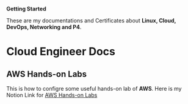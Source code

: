 **Getting Started** </br>

These are my documentations and Certificates about **Linux, Cloud, DevOps, Networking and P4**.

# Cloud Engineer Docs
## AWS Hands-on Labs
This is how to configre some useful hands-on lab of **AWS**. Here is my Notion Link for <a href="https://cooperative-cattle-255.notion.site/AWS-Hands-On-Labs-583d46aff64f49c5b01e2b1cccbd46c1?pvs=4" target="_blank"> AWS Hands-on Labs</a>
